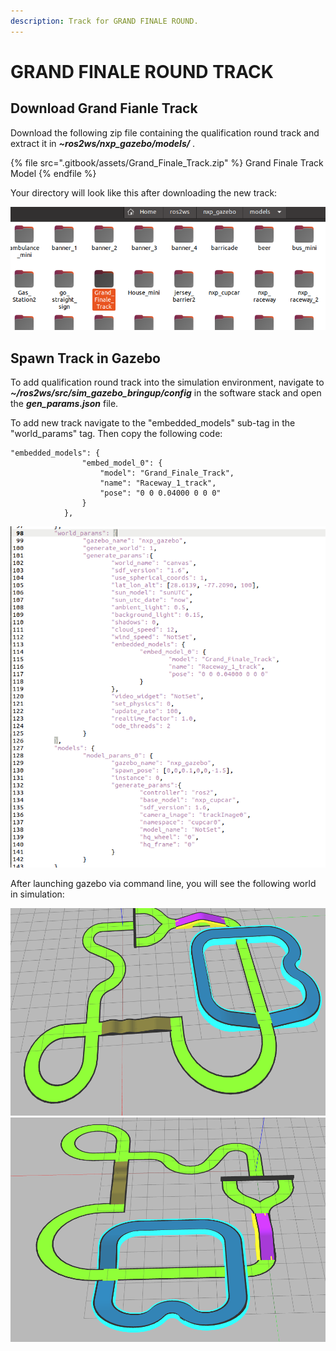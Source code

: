 ```yaml
---
description: Track for GRAND FINALE ROUND.
---
```


# GRAND FINALE ROUND TRACK

## Download Grand Fianle Track

Download the following zip file containing the qualification round track and extract it in _**\~ros2ws/nxp_gazebo/models/**_ .

{% file src=".gitbook/assets/Grand_Finale_Track.zip" %}
Grand Finale Track Model
{% endfile %}

Your directory will look like this after downloading the new track: 

![](<.gitbook/assets/adding_gf_track.png>)


## Spawn Track in Gazebo

To add qualification round track into the simulation environment, navigate to _**\~/ros2ws/src/sim\_gazebo\_bringup/config**_ in the software stack and open the _**gen\_params.json**_ file.

To add new track navigate to the "embedded\_models" sub-tag in the "world\_params" tag. Then copy the following code:

```
"embedded_models": {
				"embed_model_0": {
					"model": "Grand_Finale_Track",
					"name": "Raceway_1_track",
					"pose": "0 0 0.04000 0 0 0"
				}
			},
```
 
![](<.gitbook/assets/code_gf_track.png>)


 After launching gazebo via command line, you will see the following world in simulation:

![](<.gitbook/assets/gf_1.png >)
![](<.gitbook/assets/gf_2.png >)
